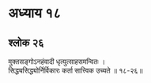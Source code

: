 # अध्याय १८

## श्लोक २६

मुक्तसङ्गोऽनहंवादी धृत्युत्साहसमन्वितः ।<br>सिद्ध्यसिद्ध्योर्निर्विकारः कर्ता सात्त्विक उच्यते ॥ १८-२६॥<br><br>

